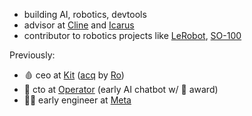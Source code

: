 - building AI, robotics, devtools
- advisor at [Cline](https://github.com/cline/cline) and [Icarus](https://www.icarus.one/)
- contributor to robotics projects like [LeRobot](https://github.com/huggingface/lerobot), [SO-100](https://github.com/TheRobotStudio/SO-ARM100)
  
Previously:

- 🩸 ceo at [Kit](https://x.com/athomekit) ([acq](https://www.prnewswire.com/news-releases/ro-acquires-kit-to-expand-at-home-diagnostics-and-preventative-care-capabilities-301323176.html) by [Ro](https://ro.co/)) 
- 🤖 cto at [Operator](https://www.operator.com/) (early AI chatbot w/  award)
- 👨‍💻 early engineer at [Meta](https://www.meta.ai/)
